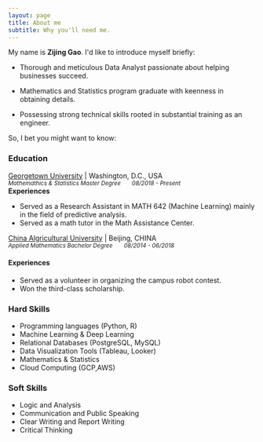 ```yaml
---
layout: page
title: About me
subtitle: Why you'll need me.
---
```


My name is **Zijing Gao**. I'd like to introduce myself briefly:

- Thorough and meticulous Data Analyst passionate about helping businesses succeed.

- Mathematics and Statistics program graduate with keenness in obtaining details.

- Possessing strong technical skills rooted in substantial training as an engineer.

So, I bet you might want to know:

### Education
[Georgetown University](https://www.georgetown.edu/) | Washington, D.C., USA <br/>
<sub>_Mathemathics & Statistics Master Degree      &nbsp; &nbsp; &nbsp;      08/2018 - Present_</sub> <br/>
**Experiences**
- Served as a Research Assistant in MATH 642 (Machine Learning) mainly in the field of predictive analysis.
- Served as a math tutor in the Math Assistance Center.

[China Algricultural University](https://en.cau.edu.cn/) | Beijing, CHINA <br/>
<sub>_Applied Mathematics Bachelor Degree  &nbsp; &nbsp; &nbsp;      08/2014 - 06/2018_</sub>  <br/>
#### Experiences
- Served as a volunteer in organizing the campus robot contest.
- Won the third-class scholarship.

### Hard Skills
- Programming languages (Python, R)
- Machine Learning & Deep Learning
- Relational Databases (PostgreSQL, MySQL)
- Data Visualization Tools (Tableau, Looker)
- Mathematics & Statistics
- Cloud Computing (GCP,AWS)

### Soft Skills
- Logic and Analysis
- Communication and Public Speaking
- Clear Writing and Report Writing
- Critical Thinking
